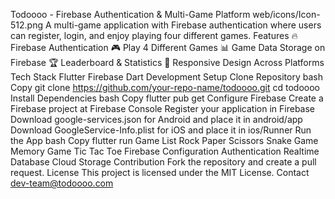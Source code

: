 Todoooo - Firebase Authentication & Multi-Game Platform
web/icons/Icon-512.png
A multi-game application with Firebase authentication where users can register, login, and enjoy playing four different games.
Features
🔥 Firebase Authentication
🎮 Play 4 Different Games
📊 Game Data Storage on Firebase
🏆 Leaderboard & Statistics
📱 Responsive Design Across Platforms
Tech Stack
Flutter
Firebase
Dart
Development Setup
Clone Repository
bash
Copy
git clone https://github.com/your-repo-name/todoooo.git
cd todoooo
Install Dependencies
bash
Copy
flutter pub get
Configure Firebase
Create a Firebase project at Firebase Console
Register your application in Firebase
Download google-services.json for Android and place it in android/app
Download GoogleService-Info.plist for iOS and place it in ios/Runner
Run the App
bash
Copy
flutter run
Game List
Rock Paper Scissors
Snake Game
Memory Game
Tic Tac Toe
Firebase Configuration
Authentication
Realtime Database
Cloud Storage
Contribution
Fork the repository and create a pull request.
License
This project is licensed under the MIT License.
Contact
dev-team@todoooo.com
